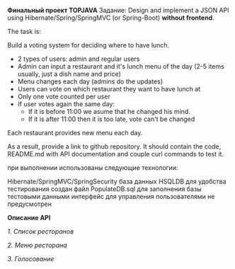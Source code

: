 **Финальный проект TOPJAVA**
Задание:
Design and implement a JSON API using Hibernate/Spring/SpringMVC (or Spring-Boot) **without frontend**.

The task is:

Build a voting system for deciding where to have lunch.

 * 2 types of users: admin and regular users
 * Admin can input a restaurant and it's lunch menu of the day (2-5 items usually, just a dish name and price)
 * Menu changes each day (admins do the updates)
 * Users can vote on which restaurant they want to have lunch at
 * Only one vote counted per user
 * If user votes again the same day:
    - If it is before 11:00 we asume that he changed his mind.
    - If it is after 11:00 then it is too late, vote can't be changed

Each restaurant provides new menu each day.

As a result, provide a link to github repository. It should contain the code, README.md with API documentation and couple curl commands to test it.

при выполнении использованы следующие технологии:

Hibernate/SpringMVC/SpringSecurity
база данных HSQLDB
для удобства тестирования создан файл PopulateDB.sql для заполнения базы тестовыми данными
интерфейс для управления пользователями не предусмотрен

**Описание API**

_1. Список ресторанов_

_2. Меню ресторана_

_3. Голосование_